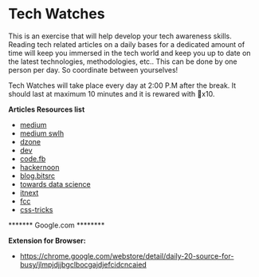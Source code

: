 # Tech Watches

This is an exercise that will help develop your tech awareness skills.
Reading tech related articles on a daily bases for a dedicated amount of time will keep you immersed in the tech world and keep you up to date on the latest technologies, methodologies, etc..
This can be done by one person per day. So coordinate between yourselves!

Tech Watches will take place every day at 2:00 P.M after the break. 
It should last at maximum 10 minutes and it is rewared with 🔑x10.

**Articles Resources list**

* [medium](https://medium.com/)
* [medium swlh](https://medium.com/swlh)
* [dzone](https://dzone.com/)
* [dev](https://dev.to/)
* [code.fb](https://code.fb.com/)
* [hackernoon](https://hackernoon.com/)
* [blog.bitsrc](https://blog.bitsrc.io/)
* [towards data science](https://towardsdatascience.com/)
* [itnext](https://itnext.io/)
* [fcc](https://medium.freecodecamp.org/)
* [css-tricks](https://css-tricks.com/)

******* Google.com ********

**Extension for Browser:**

* https://chrome.google.com/webstore/detail/daily-20-source-for-busy/jlmpjdjjbgclbocgajdjefcidcncaied